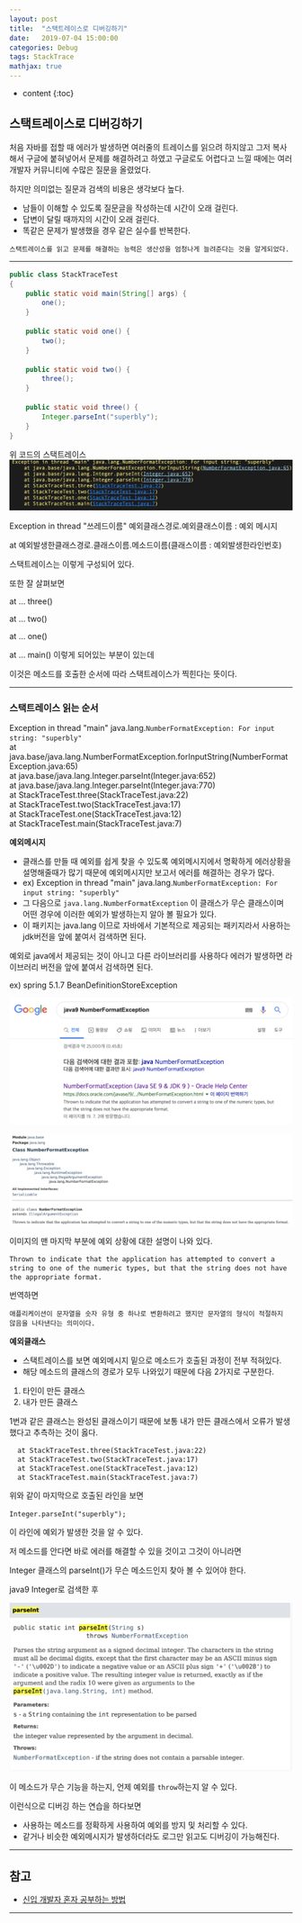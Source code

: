 ```yaml
---
layout: post
title:  "스택트레이스로 디버깅하기"
date:   2019-07-04 15:00:00
categories: Debug
tags: StackTrace
mathjax: true
---
```


* content
{:toc}

## 스택트레이스로 디버깅하기  
처음 자바를 접할 때 에러가 발생하면 여러줄의 트레이스를 읽으려 하지않고 그저 복사해서 구글에 붙혀넣어서 문제를 해결하려고 하였고 구글로도 어렵다고
느낄 때에는 여러 개발자 커뮤니티에 수많은 질문을 올렸었다.

하지만 의미없는 질문과 검색의 비용은 생각보다 높다.

- 남들이 이해할 수 있도록 질문글을 작성하는데 시간이 오래 걸린다.
- 답변이 달릴 때까지의 시간이 오래 걸린다.
- 똑같은 문제가 발생했을 경우 같은 실수를 반복한다.  

`스택트레이스를 읽고 문제를 해결하는 능력은 생산성을 엄청나게 늘려준다는 것을 알게되었다.`



---
```java
public class StackTraceTest
{
    public static void main(String[] args) {
        one();
    }

    public static void one() {
        two();
    }

    public static void two() {
        three();
    }

    public static void three() {
        Integer.parseInt("superbly");
    }
}
```
위 코드의 스택트레이스
![trace](/img/trace.png)

Exception in thread "쓰레드이름" 예외클래스경로.예외클래스이름 : 예외 메시지

at 예외발생한클래스경로.클래스이름.메소드이름(클래스이름 : 예외발생한라인번호)

스택트레이스는 이렇게 구성되어 있다.

또한 잘 살펴보면

at ... three()

at ... two()

at ... one()

at ... main() 이렇게 되어있는 부분이 있는데

이것은 메소드를 호출한 순서에 따라 스택트레이스가 찍힌다는 뜻이다.



---
### 스택트레이스 읽는 순서  

Exception in thread "main" java.lang.`NumberFormatException: For input string: "superbly"`  
	at java.base/java.lang.NumberFormatException.forInputString(NumberFormatException.java:65)  
	at java.base/java.lang.Integer.parseInt(Integer.java:652)  
	at java.base/java.lang.Integer.parseInt(Integer.java:770)  
	at StackTraceTest.three(StackTraceTest.java:22)  
	at StackTraceTest.two(StackTraceTest.java:17)  
	at StackTraceTest.one(StackTraceTest.java:12)  
	at StackTraceTest.main(StackTraceTest.java:7)  

**예외메시지**   
- 클래스를 만들 때 예외를 쉽게 찾을 수 있도록 예외메시지에서 명확하게 에러상황을 설명해줄때가 많기 때문에 예외메시지만 보고서 에러를 해결하는 경우가 많다.
- ex) Exception in thread "main" java.lang.`NumberFormatException: For input string: "superbly"`  
- 그 다음으로 `java.lang.NumberFormatException` 이 클래스가 무슨 클래스이며 어떤 경우에 이러한 예외가 발생하는지 알아 볼 필요가 있다.
- 이 패키지는 java.lang 이므로 자바에서 기본적으로 제공되는 패키지라서 사용하는 jdk버전을 앞에 붙여서 검색하면 된다.  

예외로 java에서 제공되는 것이 아니고 다른 라이브러리를 사용하다 에러가 발생하면 라이브러리 버전을 앞에 붙여서 검색하면 된다.

ex) spring 5.1.7 BeanDefinitionStoreException

![googleSearch](/img/googleSearch.png)  

![numberformatexception](/img/numberformatexception.png)  

이미지의 맨 마지막 부분에 예외 상황에 대한 설명이 나와 있다.
```
Thrown to indicate that the application has attempted to convert a string to one of the numeric types, but that the string does not have the appropriate format.    
```
번역하면
```
애플리케이션이 문자열을 숫자 유형 중 하나로 변환하려고 했지만 문자열의 형식이 적절하지 않음을 나타낸다는 의미이다.
```

**예외클래스**  
- 스택트레이스를 보면 예외메시지 밑으로 메소드가 호출된 과정이 전부 적혀있다.
- 해당 메소드의 클래스의 경로가 모두 나와있기 때문에 다음 2가지로 구분한다.
1. 타인이 만든 클래스
2. 내가 만든 클래스  

1번과 같은 클래스는 완성된 클래스이기 때문에 보통 내가 만든 클래스에서 오류가 발생했다고 추측하는 것이 옳다.
```
  at StackTraceTest.three(StackTraceTest.java:22)  
  at StackTraceTest.two(StackTraceTest.java:17)  
  at StackTraceTest.one(StackTraceTest.java:12)   
  at StackTraceTest.main(StackTraceTest.java:7)  
```
위와 같이 마지막으로 호출된 라인을 보면

`Integer.parseInt("superbly");`

이 라인에 예외가 발생한 것을 알 수 있다.  

저 메소드를 안다면 바로 에러를 해결할 수 있을 것이고 그것이 아니라면  

Integer 클래스의 parseInt()가 무슨 메소드인지 찾아 볼 수 있어야 한다.  

java9 Integer로 검색한 후  

![parseInt](/img/parseInt.png)  

이 메소드가 무슨 기능을 하는지, 언제 예외를 `throw`하는지 알 수 있다.  

이런식으로 디버깅 하는 연습을 하다보면  

* 사용하는 메소드를 정확하게 사용하여 예외를 방지 및 처리할 수 있다.  
* 같거나 비슷한 예외메시지가 발생하더라도 로그만 읽고도 디버깅이 가능해진다.  

---



## 참고  

* [신입 개발자 혼자 공부하는 방법](http://okky.kr/article/597494)

---

